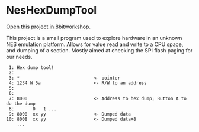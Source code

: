 NesHexDumpTool
=====

[Open this project in 8bitworkshop](http://8bitworkshop.com/redir.html?platform=nes&githubURL=https%3A%2F%2Fgithub.com%2Flucienmp-nes%2FNesHexDumpTool&file=fami.c).

This project is a small program used to explore hardware in an unknown NES emulation platform.
Allows for value read and write to a CPU space, and dumping of a section.  Mostly aimed at checking
the SPI flash paging for our needs.

     1: Hex dump tool!
     2: 
     3: *                            <- pointer
     4: 1234 W 5a                    <- R/W to an address
     5:
     6:
     7: 8000                         <- Address to hex dump; Button A to do the dump
     8:       0   1 ...
     9: 8000  xx yy                  <- Dumped data
    10: 8008  xx yy                  <- Dumped data+8
        ...
